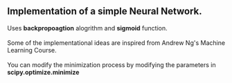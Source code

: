 ## Implementation of a simple Neural Network.</br>
Uses **backpropoagtion** alogrithm and **sigmoid** function. </br></br>
Some of the implementational ideas are inspired from Andrew Ng's Machine Learning Course.</br></br>
You can modify the minimization process by modifying the parameters in **scipy.optimize.minimize**